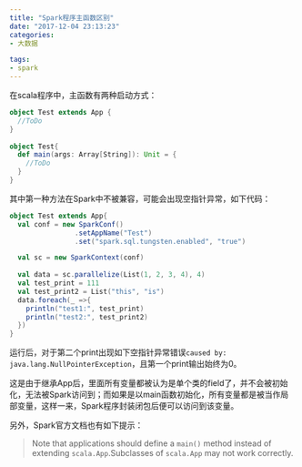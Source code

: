 ```yaml
---
title: "Spark程序主函数区别"
date: "2017-12-04 23:13:23"
categories:
- 大数据

tags: 
- spark
---
```


在scala程序中，主函数有两种启动方式：
``` scala
object Test extends App {
  //ToDo
}
 
object Test{
  def main(args: Array[String]): Unit = {
    //ToDo
  }
}
```

<!-- more -->

其中第一种方法在Spark中不被兼容，可能会出现空指针异常，如下代码：

```Scala
object Test extends App{
  val conf = new SparkConf()
                .setAppName("Test")
                .set("spark.sql.tungsten.enabled", "true")

  val sc = new SparkContext(conf)
  
  val data = sc.parallelize(List(1, 2, 3, 4), 4)
  val test_print = 111
  val test_print2 = List("this", "is")
  data.foreach(_ =>{
    println("test1:", test_print)
    println("test2:", test_print2)
  })
}
```

运行后，对于第二个print出现如下空指针异常错误`caused by: java.lang.NullPointerException`，且第一个print输出始终为0。

这是由于继承App后，里面所有变量都被认为是单个类的field了，并不会被初始化，无法被Spark访问到；而如果是以main函数初始化，所有变量都是被当作局部变量，这样一来，Spark程序封装闭包后便可以访问到该变量。

另外，Spark官方文档也有如下提示：

> Note that applications should define a `main()` method instead of extending `scala.App`.Subclasses of `scala.App` may not work correctly.











